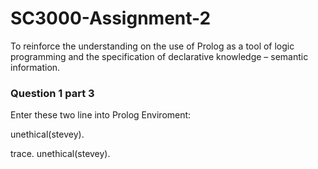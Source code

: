 # SC3000-Assignment-2
To reinforce the understanding on the use of Prolog as a tool of logic programming and the specification of declarative knowledge – semantic information. 

### Question 1 part 3
Enter these two line into Prolog Enviroment:

unethical(stevey).

trace.
unethical(stevey).



